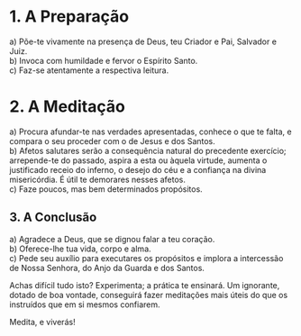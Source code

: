 # 1. A Preparação

a) Põe-te vivamente na presença de Deus, teu Criador e Pai, Salvador e Juiz.  
b) Invoca com humildade e fervor o Espírito Santo.  
c) Faz-se atentamente a respectiva leitura.  

# 2. A Meditação

a) Procura afundar-te nas verdades apresentadas, conhece o que te falta, e compara o seu proceder com o de Jesus e dos Santos.  
b) Afetos salutares serão a consequência natural do precedente exercício; arrepende-te do passado, aspira a esta ou àquela virtude, aumenta o justificado receio do inferno, o desejo do céu e a confiança na divina misericórdia. É útil te demorares nesses afetos.  
c) Faze poucos, mas bem determinados propósitos.  

## 3. A Conclusão

a) Agradece a Deus, que se dignou falar a teu coração.  
b) Oferece-lhe tua vida, corpo e alma.  
c) Pede seu auxílio para executares os propósitos e implora a intercessão de Nossa Senhora, do Anjo da Guarda e dos Santos.  

Achas difícil tudo isto? Experimenta; a prática te ensinará. Um ignorante, dotado de boa vontade, conseguirá fazer meditações mais úteis do que os instruídos que em si mesmos confiarem.

Medita, e viverás!